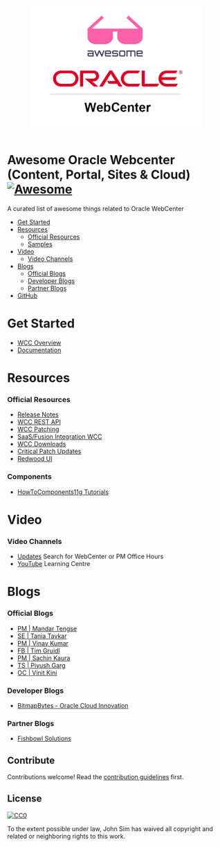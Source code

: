 <p align="center">
  <br>
  <img width="400" src="./awesome-webcenter.png" alt="logo of Awesome WebCenter repository">
  <br>
  <br>
</p>

# Awesome Oracle Webcenter (Content, Portal, Sites & Cloud) [![Awesome](https://awesome.re/badge.svg)](https://awesome.re)
A curated list of awesome things related to Oracle WebCenter

- [Get Started](#get-started)
- [Resources](#resources)
  - [Official Resources](#official-resources)
  - [Samples](#samples)
- [Video](#video)
  - [Video Channels](#video-channels)
- [Blogs](#resources)
  - [Official Blogs](#official-blogs)
  - [Developer Blogs](#developer-blogs)
  - [Partner Blogs](#partner-blogs)
- [GitHub](#github)

# Get Started
- [WCC Overview](https://www.oracle.com/uk/content-management/webcenter-content/)
- [Documentation](https://docs.oracle.com/en/middleware/webcenter/index.html)

# Resources

### Official Resources
- [Release Notes](https://docs.oracle.com/en/cloud/paas/webcenter-content/webcenter-content-marketplace/)
- [WCC REST API](https://docs.oracle.com/en/cloud/paas/webcenter-content/webcenter-content-api/index.html)
- [WCC Patching](https://docs.oracle.com/en/cloud/paas/webcenter/webcenter-marketplace/index.html)
- [SaaS/Fusion Integration WCC](https://docs.oracle.com/en/cloud/paas/webcenter-content/extend-objects/#configure-webcenter-content-for-fa-integration)
- [WCC Downloads](https://www.oracle.com/uk/middleware/technologies/webcenter-content-download.html)
- [Critical Patch Updates](https://support.oracle.com/epmos/faces/DocumentDisplay?_afrLoop=380143690838522&id=2806740.2&_afrWindowMode=0&_adf.ctrl-state=17rskpx345_4)
- [Redwood UI](https://docs.oracle.com/en/cloud/paas/webcenter-content/use-redwood-ui/index.html#introduction)

### Components
- [HowToComponents11g Tutorials](https://github.com/JohnRSim/awesome-webcenter/tree/main/components/HowToComponents-11g)

# Video

### Video Channels
 - [Updates](https://asktom.oracle.com/) Search for WebCenter or PM Office Hours
 - [YouTube](https://www.youtube.com/@OracleLearning/search?query=webcenter) Learning Centre

# Blogs


### Official Blogs
- [PM | Mandar Tengse](https://blogs.oracle.com/authors/mandar-tengse)
- [SE | Tania Tavkar](https://blogs.oracle.com/authors/tania-tavkar)
- [PM | Vinay Kumar](https://blogs.oracle.com/authors/vinay-kumar)
- [FB | Tim Gruidl](https://blogs.oracle.com/authors/tim-gruidl)
- [PM | Sachin Kaura](https://blogs.oracle.com/authors/sachin-kaura)
- [TS | Piyush Garg](https://blogs.oracle.com/authors/piyush-garg)
- [OC | Vinit Kini](https://blogs.oracle.com/authors/vinit-kini)


### Developer Blogs
- [BitmapBytes - Oracle Cloud Innovation](https://bitmapbytes.com)

### Partner Blogs
- [Fishbowl Solutions](https://fishbowlsolutions.com/blog)


## Contribute

Contributions welcome! Read the [contribution guidelines](contributing.md) first.


## License

[![CC0](https://mirrors.creativecommons.org/presskit/buttons/88x31/svg/cc-zero.svg)](https://creativecommons.org/publicdomain/zero/1.0)

To the extent possible under law, John Sim has waived all copyright and
related or neighboring rights to this work.

